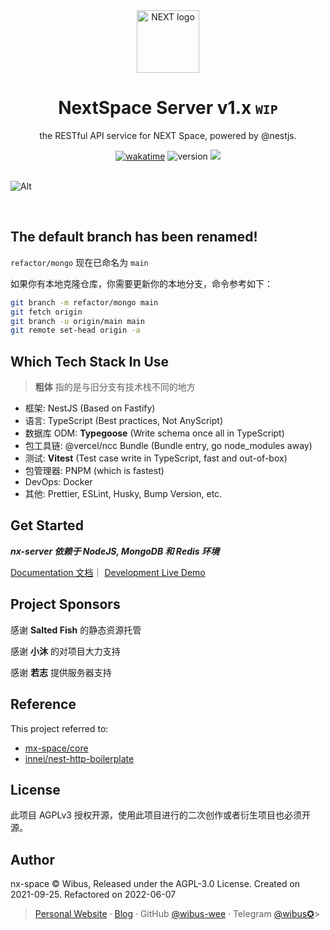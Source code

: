 <div align="center">
<a href="https://github.com/nx-space" target="_blank" rel="noopener noreferrer"><img width="100" src="https://avatars.githubusercontent.com/u/106414194" alt="NEXT logo"></a>
<h1>NextSpace Server v1.x <small><code>WIP</code></small></h1>
  <p>
  the RESTful API service for NEXT Space, powered by @nestjs. 
  </p>
  <a href="https://wakatime.com/badge/github/nx-space/core"><img src="https://wakatime.com/badge/github/nx-space/core.svg" alt="wakatime"></a>
<img src="https://img.shields.io/github/package-json/v/nx-space/core" referrerpolicy="no-referrer" alt="version">
<a href="https://github.com/nx-space/core/actions/workflows/build.yml"><img src="https://github.com/nx-space/core/actions/workflows/build.yml/badge.svg"></a>
</div>


<br />

![Alt](https://repobeats.axiom.co/api/embed/c41f4aa5c6264c1db4ddd6c2120c0fca64dabcea.svg "Repobeats analytics image")

<br />

## The default branch has been renamed!

`refactor/mongo` 现在已命名为 `main`

如果你有本地克隆仓库，你需要更新你的本地分支，命令参考如下：

```bash
git branch -m refactor/mongo main
git fetch origin
git branch -u origin/main main
git remote set-head origin -a
```

## Which Tech Stack In Use

> **粗体** 指的是与旧分支有技术栈不同的地方

- 框架: NestJS (Based on Fastify)
- 语言: TypeScript (Best practices, Not AnyScript)
- 数据库 ODM: **Typegoose** (Write schema once all in TypeScript)
- 包工具链: @vercel/ncc Bundle (Bundle entry, go node_modules away)
- 测试: **Vitest** (Test case write in TypeScript, fast and out-of-box)
- 包管理器: PNPM (which is fastest)
- DevOps: Docker
- 其他: Prettier, ESLint, Husky, Bump Version, etc.

## Get Started

**_nx-server 依赖于 NodeJS, MongoDB 和 Redis 环境_**

[Documentation 文档](https://nx-docs.iucky.cn)｜ [Development Live Demo](htttps://gs-server.vercel.app)


## Project Sponsors

感谢 **Salted Fish**  的静态资源托管

感谢 **小沐** 的对项目大力支持

感谢 **若志** 提供服务器支持

## Reference

This project referred to: 

- [mx-space/core](https://github.com/mx-space/core)
- [innei/nest-http-boilerplate](https://github.com/Innei/nest-http-boilerplate)

## License

此项目 AGPLv3 授权开源，使用此项目进行的二次创作或者衍生项目也必须开源。

## Author

nx-space © Wibus, Released under the AGPL-3.0 License. Created on 2021-09-25. Refactored on 2022-06-07

> [Personal Website](http://iucky.cn/) · [Blog](https://blog.iucky.cn/) · GitHub [@wibus-wee](https://github.com/wibus-wee/) · Telegram [@wibus✪](https://t.me/wibus_wee)>